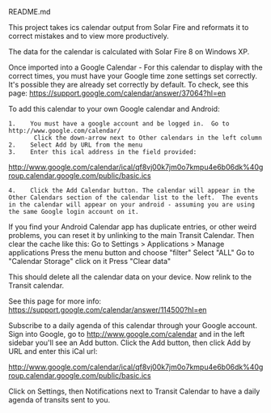 README.md

This project takes ics calendar output from Solar Fire and reformats it to correct mistakes and to view more productively.

The data for the calendar is calculated with Solar Fire 8 on Windows XP. 

Once imported into a Google Calendar - For this calendar to display with the correct times, you must have your Google time zone settings set correctly.  It's possible they are already set correctly by default. To check, see this page:
https://support.google.com/calendar/answer/37064?hl=en

To add this calendar to your own Google calendar and Android: 

    1.    You must have a google account and be logged in.  Go to http://www.google.com/calendar/
           Click the down-arrow next to Other calendars in the left column
    2.    Select Add by URL from the menu     
    3.    Enter this ical address in the field provided:

http://www.google.com/calendar/ical/qf8vj00k7jm0o7kmpu4e6b06dk%40group.calendar.google.com/public/basic.ics
        
    4.    Click the Add Calendar button. The calendar will appear in the Other Calendars section of the calendar list to the left.  The events in the calendar will appear on your android - assuming you are using the same Google login account on it.

If you find your Android Calendar app has duplicate entries, or other weird problems, you can reset it by unlinking to the main Transit Calendar.  Then clear the cache like this:
Go to Settings > Applications > Manage applications
Press the menu button and choose "filter"
Select "ALL"
Go to "Calendar Storage" click on it
Press "Clear data"

This should delete all the calendar data on your device.  Now relink to the Transit calendar.

See this page for more info:  https://support.google.com/calendar/answer/114500?hl=en

Subscribe to a daily agenda of this calendar through your Google account.  Sign into Google, go to http://www.google.com/calendar and in the left sidebar you'll see an Add button.  Click the Add button, then click Add by URL and enter this iCal url:

http://www.google.com/calendar/ical/qf8vj00k7jm0o7kmpu4e6b06dk%40group.calendar.google.com/public/basic.ics

Click on Settings, then Notifications next to Transit Calendar to have a daily agenda of transits sent to you.



